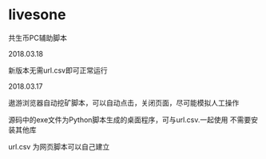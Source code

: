 # livesone
共生币PC辅助脚本


2018.03.18


新版本无需url.csv即可正常运行


2018.03.17


遨游浏览器自动挖矿脚本，可以自动点击，关闭页面，尽可能模拟人工操作


源码中的exe文件为Python脚本生成的桌面程序，可与url.csv.一起使用 不需要安装其他库



url.csv 为网页脚本可以自己建立
